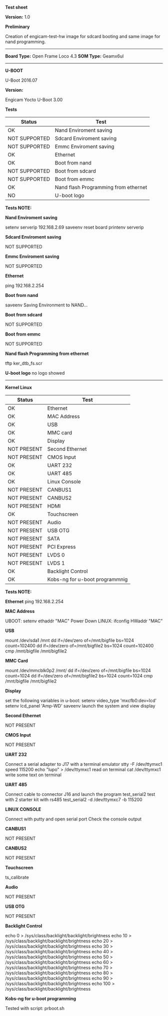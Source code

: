 **Test sheet**

**Version:** 1.0


**Preliminary**

Creation of engicam-test-hw image for sdcard booting and same image for nand programming.

--------------------------------------------------------------------------------------------------------

**Board Type:** Open Frame Loco 4.3
**SOM Type:**  Geamx6ul

--------------------------------------------------------------------------------------------------------

**U-BOOT**

U-Boot 2016.07

**Version:**

Engicam Yocto U-Boot 3.00

**Tests**

| Status  |  Test |
|---------|-------|
| OK |Nand Enviroment saving   |
| NOT SUPPORTED |Sdcard  Enviroment saving |
| NOT SUPPORTED |Emmc  Enviroment saving |
| OK |Ethernet  |
| OK |Boot from nand   |
| NOT SUPPORTED |Boot from sdcard  |
| NOT SUPPORTED |Boot from emmc  |
| OK |Nand flash Programming from ethernet   |
| NO |U-boot logo |


**Tests NOTE:**

**Nand Enviroment saving**

setenv serverip 192.168.2.69
saveenv
reset board
printenv  serverip

**Sdcard  Enviroment saving**

NOT SUPPORTED

**Emmc  Enviroment saving**

NOT SUPPORTED

**Ethernet**

ping 192.168.2.254

**Boot from nand**

saveenv
Saving Environment to NAND...

**Boot from sdcard**

NOT SUPPORTED

**Boot from emmc**

NOT SUPPORTED

**Nand flash Programming from ethernet**

tftp ker_dtb_fs.scr

**U-boot logo**
no logo showed

--------------------------------------------------------------------------------------------------------
**Kernel Linux**

| Status  |  Test |
|---------|-------|
| OK |Ethernet|
| OK |MAC Address|
| OK |USB|
| OK |MMC card|
| OK |Display|
| NOT PRESENT |Second Ethernet|
| NOT PRESENT |CMOS Input|
| OK |UART 232|
| OK |UART 485|
| OK |Linux Console|
| NOT PRESENT |CANBUS1|
| NOT PRESENT |CANBUS2|
| NOT PRESENT |HDMI|
| OK |Touchscreen|
| NOT PRESENT |Audio|
| NOT PRESENT |USB  OTG|
| NOT PRESENT |SATA|
| NOT PRESENT |PCI Express|
| NOT PRESENT |LVDS 0|
| NOT PRESENT |LVDS 1|
| OK |Backlight Control|
| OK |Kobs-ng for u-boot programmnig|

**Tests NOTE:**

**Ethernet**
ping 192.168.2.254

**MAC Address**

UBOOT: setenv ethaddr "MAC"
Power Down
LINUX: ifconfig
HWaddr "MAC"

**USB**

mount /dev/sda1 /mnt
dd if=/dev/zero of=/mnt/bigfile bs=1024 count=102400
dd if=/dev/zero of=/mnt/bigfile2 bs=1024 count=102400
cmp /mnt/bigfile /mnt/bigfile2

**MMC Card**

mount /dev/mmcblk0p2 /mnt/
dd if=/dev/zero of=/mnt/bigfile bs=1024 count=1024
dd if=/dev/zero of=/mnt/bigfile2 bs=1024 count=1024
cmp /mnt/bigfile /mnt/bigfile2

**Display**

set the following variables in u-boot:
setenv video_type 'mxcfb0:dev=lcd'
setenv lcd_panel 'Amp-WD'
saveenv
launch the system and view display

**Second Ethernet**

NOT PRESENT

**CMOS Input**

NOT PRESENT

**UART 232**

Connect a serial adapter to J17 with a terminal emulator
stty -F /dev/ttymxc1 speed 115200
echo "lupo" > /dev/ttymxc1
read on terminal
cat /dev/ttymxc1
write some text on terminal

**UART 485**

Connect cable to connector J16 and launch the program test_serial2
test with 2 starter kit with rs485
test_serial2 -d /dev/ttymxc7 -b 115200

**LINUX CONSOLE**

Connect with putty and open serial port
Check the console output

**CANBUS1**

NOT PRESENT

**CANBUS2**

NOT PRESENT

**Touchscreen**

ts_calibrate

**Audio**

NOT PRESENT

**USB OTG**

NOT PRESENT

**Backlight Control**

echo 0 > /sys/class/backlight/backlight/brightness
echo 10 > /sys/class/backlight/backlight/brightness
echo 20 > /sys/class/backlight/backlight/brightness
echo 30 > /sys/class/backlight/backlight/brightness
echo 40 > /sys/class/backlight/backlight/brightness
echo 50 > /sys/class/backlight/backlight/brightness
echo 60 > /sys/class/backlight/backlight/brightness
echo 70 > /sys/class/backlight/backlight/brightness
echo 80 > /sys/class/backlight/backlight/brightness
echo 90 > /sys/class/backlight/backlight/brightness
echo 100 > /sys/class/backlight/backlight/brightness


**Kobs-ng for u-boot programming**

Tested with script: prboot.sh
